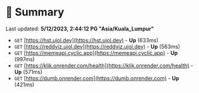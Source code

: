 # 📖 Summary
Last updated: **5/12/2023, 2:44:12 PG "Asia/Kuala_Lumpur"**

- `GET` [https://hst.ujol.dev](https://hst.ujol.dev) - **Up** (633ms)
- `GET` [https://reddviz.ujol.dev](https://reddviz.ujol.dev) - **Up** (563ms)
- `GET` [https://memeapi.cyclic.app](https://memeapi.cyclic.app) - **Up** (997ms)
- `GET` [https://klik.onrender.com/health](https://klik.onrender.com/health) - **Up** (571ms)
- `GET` [https://dumb.onrender.com](https://dumb.onrender.com) - **Up** (421ms)
